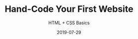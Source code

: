 ---
title: "Hand-Code Your First Website"
subtitle: "HTML + CSS Basics"
desc: "This class covers how to make a website from scratch with HTML and CSS, we go through the basics of HTML and CSS; how to plan your site; what apps to use; and how to write your code."
external_url: https://ttkb.me/first-website
date: "2019-07-29"
img: "img/hand-code-thumb.jpg"
background_color: "#007fff"
categories: ['Coding']
tags: ['HTML', 'CSS']
---